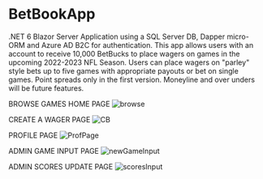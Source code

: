 # BetBookApp
.NET 6 Blazor Server Application using a SQL Server DB, Dapper micro-ORM and Azure AD B2C for authentication. This app allows users with an account to receive 10,000 BetBucks to place wagers on games in the upcoming 2022-2023 NFL Season. Users can place wagers on "parley" style bets up to five games with appropriate payouts or bet on single games. Point spreads only in the first version. Moneyline and over unders will be future features.

BROWSE GAMES HOME PAGE
![browse](https://user-images.githubusercontent.com/95720340/177406152-4628f61d-4bae-419a-b1af-6c7a2d68f9e1.png)

CREATE A WAGER PAGE
![CB](https://user-images.githubusercontent.com/95720340/176520483-04ade180-ae7a-41b3-bb6a-58f7c5a8f703.png)

PROFILE PAGE
![ProfPage](https://user-images.githubusercontent.com/95720340/176788955-71e6981d-3514-42c4-be03-f55d735e1f69.png)

ADMIN GAME INPUT PAGE
![newGameInput](https://user-images.githubusercontent.com/95720340/177120612-1a877502-eaa1-4b3f-aaf8-d2db32652b4a.png)

ADMIN SCORES UPDATE PAGE
![scoresInput](https://user-images.githubusercontent.com/95720340/177409450-efcf9eef-481f-42ab-86b9-eefd4382a4dc.png)




